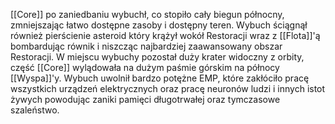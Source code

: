 [[Core]] po zaniedbaniu wybuchł, co stopiło cały biegun północny, zmniejszając łatwo dostępne zasoby i dostępny teren. Wybuch ściągnął również pierścienie asteroid który krążył wokół Restoracji wraz z [[Flota]]'ą bombardując równik i niszcząc najbardziej zaawansowany obszar Restoracji. 
W miejscu wybuchy pozostał duży krater widoczny z orbity, część [[Core]] wylądowała na dużym paśmie górskim na północy [[Wyspa]]'y. 
Wybuch uwolnił bardzo potężne EMP, które zakłóciło pracę wszystkich urządzeń elektrycznych oraz pracę neuronów ludzi i innych istot żywych powodując zaniki pamięci długotrwałej oraz tymczasowe szaleństwo.